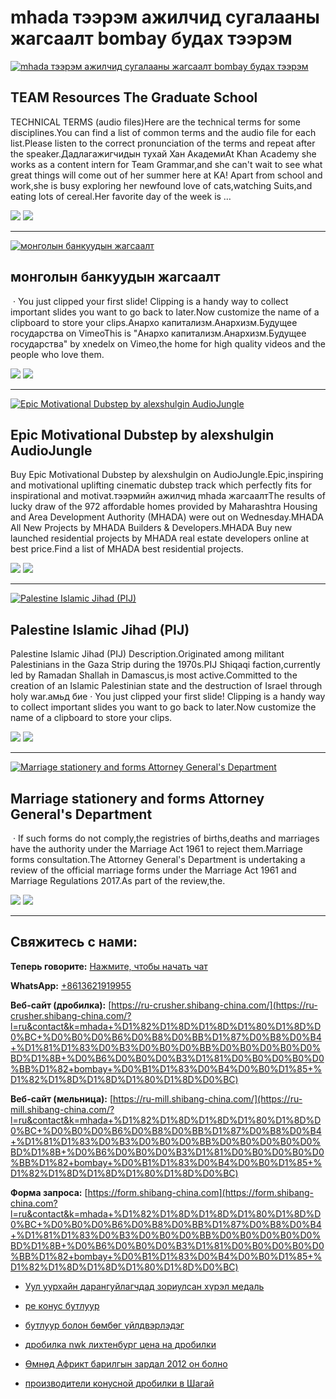 # mhada тээрэм ажилчид сугалааны жагсаалт bombay будах тээрэм

<a href="https://swt.shibang-china.com/?l=ru&img&k=mhada+%D1%82%D1%8D%D1%8D%D1%80%D1%8D%D0%BC+%D0%B0%D0%B6%D0%B8%D0%BB%D1%87%D0%B8%D0%B4+%D1%81%D1%83%D0%B3%D0%B0%D0%BB%D0%B0%D0%B0%D0%BD%D1%8B+%D0%B6%D0%B0%D0%B3%D1%81%D0%B0%D0%B0%D0%BB%D1%82+bombay+%D0%B1%D1%83%D0%B4%D0%B0%D1%85+%D1%82%D1%8D%D1%8D%D1%80%D1%8D%D0%BC" target="_blank">![mhada тээрэм ажилчид сугалааны жагсаалт bombay будах тээрэм](http://static.shibang-china.com/all-800x300/1094.jpg)</a>

## TEAM Resources The Graduate School
TECHNICAL TERMS (audio files)Here are the technical terms for some disciplines.You can find a list of common terms and the audio file for each list.Please listen to the correct pronunciation of the terms and repeat after the speaker.Дадлагажигчидын тухай Хан АкадемиAt Khan Academy she works as a content intern for Team Grammar,and she can't wait to see what great things will come out of her summer here at KA! Apart from school and work,she is busy exploring her newfound love of cats,watching Suits,and eating lots of cereal.Her favorite day of the week is …


<a href="https://whatsapp.shibangsoft.com/WhatsApp.php" target="_blank" title="WhatsApp">![](http://static.shibang-china.com/icon/whatsapp.png)</a> <a href="https://swt.shibang-china.com/?l=ru&icon&k=mhada+%D1%82%D1%8D%D1%8D%D1%80%D1%8D%D0%BC+%D0%B0%D0%B6%D0%B8%D0%BB%D1%87%D0%B8%D0%B4+%D1%81%D1%83%D0%B3%D0%B0%D0%BB%D0%B0%D0%B0%D0%BD%D1%8B+%D0%B6%D0%B0%D0%B3%D1%81%D0%B0%D0%B0%D0%BB%D1%82+bombay+%D0%B1%D1%83%D0%B4%D0%B0%D1%85+%D1%82%D1%8D%D1%8D%D1%80%D1%8D%D0%BC" target="_blank">![](http://static.shibang-china.com/icon/chat-ru.png)</a>

---

<a href="https://swt.shibang-china.com/?l=ru&img&k=mhada+%D1%82%D1%8D%D1%8D%D1%80%D1%8D%D0%BC+%D0%B0%D0%B6%D0%B8%D0%BB%D1%87%D0%B8%D0%B4+%D1%81%D1%83%D0%B3%D0%B0%D0%BB%D0%B0%D0%B0%D0%BD%D1%8B+%D0%B6%D0%B0%D0%B3%D1%81%D0%B0%D0%B0%D0%BB%D1%82+bombay+%D0%B1%D1%83%D0%B4%D0%B0%D1%85+%D1%82%D1%8D%D1%8D%D1%80%D1%8D%D0%BC" target="_blank">![монголын банкуудын жагсаалт](http://static.shibang-china.com/all-800x300/1523.jpg)</a>

## монголын банкуудын жагсаалт
&nbsp;&#0183;&#32;You just clipped your first slide! Clipping is a handy way to collect important slides you want to go back to later.Now customize the name of a clipboard to store your clips.Анархо капитализм.Анархизм.Будущее государства on VimeoThis is &quot;Анархо капитализм.Анархизм.Будущее государства&quot; by xnedelx on Vimeo,the home for high quality videos and the people who love them.


<a href="https://whatsapp.shibangsoft.com/WhatsApp.php" target="_blank" title="WhatsApp">![](http://static.shibang-china.com/icon/whatsapp.png)</a> <a href="https://swt.shibang-china.com/?l=ru&icon&k=mhada+%D1%82%D1%8D%D1%8D%D1%80%D1%8D%D0%BC+%D0%B0%D0%B6%D0%B8%D0%BB%D1%87%D0%B8%D0%B4+%D1%81%D1%83%D0%B3%D0%B0%D0%BB%D0%B0%D0%B0%D0%BD%D1%8B+%D0%B6%D0%B0%D0%B3%D1%81%D0%B0%D0%B0%D0%BB%D1%82+bombay+%D0%B1%D1%83%D0%B4%D0%B0%D1%85+%D1%82%D1%8D%D1%8D%D1%80%D1%8D%D0%BC" target="_blank">![](http://static.shibang-china.com/icon/chat-ru.png)</a>

---

<a href="https://swt.shibang-china.com/?l=ru&img&k=mhada+%D1%82%D1%8D%D1%8D%D1%80%D1%8D%D0%BC+%D0%B0%D0%B6%D0%B8%D0%BB%D1%87%D0%B8%D0%B4+%D1%81%D1%83%D0%B3%D0%B0%D0%BB%D0%B0%D0%B0%D0%BD%D1%8B+%D0%B6%D0%B0%D0%B3%D1%81%D0%B0%D0%B0%D0%BB%D1%82+bombay+%D0%B1%D1%83%D0%B4%D0%B0%D1%85+%D1%82%D1%8D%D1%8D%D1%80%D1%8D%D0%BC" target="_blank">![Epic Motivational Dubstep by alexshulgin AudioJungle](http://static.shibang-china.com/all-800x300/710.jpg)</a>

## Epic Motivational Dubstep by alexshulgin AudioJungle
Buy Epic Motivational Dubstep by alexshulgin on AudioJungle.Epic,inspiring and motivational uplifting cinematic dubstep track which perfectly fits for inspirational and motivat.тээрмийн ажилчид mhada жагсаалтThe results of lucky draw of the 972 affordable homes provided by Maharashtra Housing and Area Development Authority (MHADA) were out on Wednesday.MHADA All New Projects by MHADA Builders &amp; Developers.MHADA Buy new launched residential projects by MHADA real estate developers online at best price.Find a list of MHADA best residential projects.


<a href="https://whatsapp.shibangsoft.com/WhatsApp.php" target="_blank" title="WhatsApp">![](http://static.shibang-china.com/icon/whatsapp.png)</a> <a href="https://swt.shibang-china.com/?l=ru&icon&k=mhada+%D1%82%D1%8D%D1%8D%D1%80%D1%8D%D0%BC+%D0%B0%D0%B6%D0%B8%D0%BB%D1%87%D0%B8%D0%B4+%D1%81%D1%83%D0%B3%D0%B0%D0%BB%D0%B0%D0%B0%D0%BD%D1%8B+%D0%B6%D0%B0%D0%B3%D1%81%D0%B0%D0%B0%D0%BB%D1%82+bombay+%D0%B1%D1%83%D0%B4%D0%B0%D1%85+%D1%82%D1%8D%D1%8D%D1%80%D1%8D%D0%BC" target="_blank">![](http://static.shibang-china.com/icon/chat-ru.png)</a>

---

<a href="https://swt.shibang-china.com/?l=ru&img&k=mhada+%D1%82%D1%8D%D1%8D%D1%80%D1%8D%D0%BC+%D0%B0%D0%B6%D0%B8%D0%BB%D1%87%D0%B8%D0%B4+%D1%81%D1%83%D0%B3%D0%B0%D0%BB%D0%B0%D0%B0%D0%BD%D1%8B+%D0%B6%D0%B0%D0%B3%D1%81%D0%B0%D0%B0%D0%BB%D1%82+bombay+%D0%B1%D1%83%D0%B4%D0%B0%D1%85+%D1%82%D1%8D%D1%8D%D1%80%D1%8D%D0%BC" target="_blank">![Palestine Islamic Jihad (PIJ)](http://static.shibang-china.com/all-800x300/472.jpg)</a>

## Palestine Islamic Jihad (PIJ)
Palestine Islamic Jihad (PIJ) Description.Originated among militant Palestinians in the Gaza Strip during the 1970s.PIJ Shiqaqi faction,currently led by Ramadan Shallah in Damascus,is most active.Committed to the creation of an Islamic Palestinian state and the destruction of Israel through holy war.амьд бие&nbsp;&#0183;&#32;You just clipped your first slide! Clipping is a handy way to collect important slides you want to go back to later.Now customize the name of a clipboard to store your clips.


<a href="https://whatsapp.shibangsoft.com/WhatsApp.php" target="_blank" title="WhatsApp">![](http://static.shibang-china.com/icon/whatsapp.png)</a> <a href="https://swt.shibang-china.com/?l=ru&icon&k=mhada+%D1%82%D1%8D%D1%8D%D1%80%D1%8D%D0%BC+%D0%B0%D0%B6%D0%B8%D0%BB%D1%87%D0%B8%D0%B4+%D1%81%D1%83%D0%B3%D0%B0%D0%BB%D0%B0%D0%B0%D0%BD%D1%8B+%D0%B6%D0%B0%D0%B3%D1%81%D0%B0%D0%B0%D0%BB%D1%82+bombay+%D0%B1%D1%83%D0%B4%D0%B0%D1%85+%D1%82%D1%8D%D1%8D%D1%80%D1%8D%D0%BC" target="_blank">![](http://static.shibang-china.com/icon/chat-ru.png)</a>

---

<a href="https://swt.shibang-china.com/?l=ru&img&k=mhada+%D1%82%D1%8D%D1%8D%D1%80%D1%8D%D0%BC+%D0%B0%D0%B6%D0%B8%D0%BB%D1%87%D0%B8%D0%B4+%D1%81%D1%83%D0%B3%D0%B0%D0%BB%D0%B0%D0%B0%D0%BD%D1%8B+%D0%B6%D0%B0%D0%B3%D1%81%D0%B0%D0%B0%D0%BB%D1%82+bombay+%D0%B1%D1%83%D0%B4%D0%B0%D1%85+%D1%82%D1%8D%D1%8D%D1%80%D1%8D%D0%BC" target="_blank">![Marriage stationery and forms Attorney General's Department](http://static.shibang-china.com/all-800x300/1265.jpg)</a>

## Marriage stationery and forms Attorney General's Department
&nbsp;&#0183;&#32;If such forms do not comply,the registries of births,deaths and marriages have the authority under the Marriage Act 1961 to reject them.Marriage forms consultation.The Attorney General's Department is undertaking a review of the official marriage forms under the Marriage Act 1961 and Marriage Regulations 2017.As part of the review,the.

<a href="https://whatsapp.shibangsoft.com/WhatsApp.php" target="_blank" title="WhatsApp">![](http://static.shibang-china.com/icon/whatsapp.png)</a> <a href="https://swt.shibang-china.com/?l=ru&icon&k=mhada+%D1%82%D1%8D%D1%8D%D1%80%D1%8D%D0%BC+%D0%B0%D0%B6%D0%B8%D0%BB%D1%87%D0%B8%D0%B4+%D1%81%D1%83%D0%B3%D0%B0%D0%BB%D0%B0%D0%B0%D0%BD%D1%8B+%D0%B6%D0%B0%D0%B3%D1%81%D0%B0%D0%B0%D0%BB%D1%82+bombay+%D0%B1%D1%83%D0%B4%D0%B0%D1%85+%D1%82%D1%8D%D1%8D%D1%80%D1%8D%D0%BC" target="_blank">![](http://static.shibang-china.com/icon/chat-ru.png)</a>

---
## Свяжитесь с нами:

**Теперь говорите:** [Нажмите, чтобы начать чат](https://swt.shibang-china.com?l=ru&contact&k=mhada+%D1%82%D1%8D%D1%8D%D1%80%D1%8D%D0%BC+%D0%B0%D0%B6%D0%B8%D0%BB%D1%87%D0%B8%D0%B4+%D1%81%D1%83%D0%B3%D0%B0%D0%BB%D0%B0%D0%B0%D0%BD%D1%8B+%D0%B6%D0%B0%D0%B3%D1%81%D0%B0%D0%B0%D0%BB%D1%82+bombay+%D0%B1%D1%83%D0%B4%D0%B0%D1%85+%D1%82%D1%8D%D1%8D%D1%80%D1%8D%D0%BC)

**WhatsApp:**  [+8613621919955](https://whatsapp.shibangsoft.com/WhatsApp.php)

**Веб-сайт (дробилка):** [https://ru-crusher.shibang-china.com/](https://ru-crusher.shibang-china.com/?l=ru&contact&k=mhada+%D1%82%D1%8D%D1%8D%D1%80%D1%8D%D0%BC+%D0%B0%D0%B6%D0%B8%D0%BB%D1%87%D0%B8%D0%B4+%D1%81%D1%83%D0%B3%D0%B0%D0%BB%D0%B0%D0%B0%D0%BD%D1%8B+%D0%B6%D0%B0%D0%B3%D1%81%D0%B0%D0%B0%D0%BB%D1%82+bombay+%D0%B1%D1%83%D0%B4%D0%B0%D1%85+%D1%82%D1%8D%D1%8D%D1%80%D1%8D%D0%BC)

**Веб-сайт (мельница):** [https://ru-mill.shibang-china.com/](https://ru-mill.shibang-china.com/?l=ru&contact&k=mhada+%D1%82%D1%8D%D1%8D%D1%80%D1%8D%D0%BC+%D0%B0%D0%B6%D0%B8%D0%BB%D1%87%D0%B8%D0%B4+%D1%81%D1%83%D0%B3%D0%B0%D0%BB%D0%B0%D0%B0%D0%BD%D1%8B+%D0%B6%D0%B0%D0%B3%D1%81%D0%B0%D0%B0%D0%BB%D1%82+bombay+%D0%B1%D1%83%D0%B4%D0%B0%D1%85+%D1%82%D1%8D%D1%8D%D1%80%D1%8D%D0%BC)

**Форма запроса:** [https://form.shibang-china.com](https://form.shibang-china.com?l=ru&contact&k=mhada+%D1%82%D1%8D%D1%8D%D1%80%D1%8D%D0%BC+%D0%B0%D0%B6%D0%B8%D0%BB%D1%87%D0%B8%D0%B4+%D1%81%D1%83%D0%B3%D0%B0%D0%BB%D0%B0%D0%B0%D0%BD%D1%8B+%D0%B6%D0%B0%D0%B3%D1%81%D0%B0%D0%B0%D0%BB%D1%82+bombay+%D0%B1%D1%83%D0%B4%D0%B0%D1%85+%D1%82%D1%8D%D1%8D%D1%80%D1%8D%D0%BC)

* [Уул уурхайн дарангуйлагчдад зориулсан хүрэл медаль](../129/%D0%A3%D1%83%D0%BB%20%D1%83%D1%83%D1%80%D1%85%D0%B0%D0%B9%D0%BD%20%D0%B4%D0%B0%D1%80%D0%B0%D0%BD%D0%B3%D1%83%D0%B9%D0%BB%D0%B0%D0%B3%D1%87%D0%B4%D0%B0%D0%B4%20%D0%B7%D0%BE%D1%80%D0%B8%D1%83%D0%BB%D1%81%D0%B0%D0%BD%20%D1%85%D2%AF%D1%80%D1%8D%D0%BB%20%D0%BC%D0%B5%D0%B4%D0%B0%D0%BB%D1%8C.md)

* [pe конус бутлуур](../130/pe%20%D0%BA%D0%BE%D0%BD%D1%83%D1%81%20%D0%B1%D1%83%D1%82%D0%BB%D1%83%D1%83%D1%80.md)

* [бутлуур болон бөмбөг үйлдвэрлэдэг](../128/%D0%B1%D1%83%D1%82%D0%BB%D1%83%D1%83%D1%80%20%D0%B1%D0%BE%D0%BB%D0%BE%D0%BD%20%D0%B1%D3%A9%D0%BC%D0%B1%D3%A9%D0%B3%20%D2%AF%D0%B9%D0%BB%D0%B4%D0%B2%D1%8D%D1%80%D0%BB%D1%8D%D0%B4%D1%8D%D0%B3.md)

* [дробилка nwk лихтенбург цена на дробилки](../126/%D0%B4%D1%80%D0%BE%D0%B1%D0%B8%D0%BB%D0%BA%D0%B0%20nwk%20%D0%BB%D0%B8%D1%85%D1%82%D0%B5%D0%BD%D0%B1%D1%83%D1%80%D0%B3%20%D1%86%D0%B5%D0%BD%D0%B0%20%D0%BD%D0%B0%20%D0%B4%D1%80%D0%BE%D0%B1%D0%B8%D0%BB%D0%BA%D0%B8.md)

* [Өмнөд Африкт барилгын зардал 2012 он болно](../130/%D3%A8%D0%BC%D0%BD%D3%A9%D0%B4%20%D0%90%D1%84%D1%80%D0%B8%D0%BA%D1%82%20%D0%B1%D0%B0%D1%80%D0%B8%D0%BB%D0%B3%D1%8B%D0%BD%20%D0%B7%D0%B0%D1%80%D0%B4%D0%B0%D0%BB%202012%20%D0%BE%D0%BD%20%D0%B1%D0%BE%D0%BB%D0%BD%D0%BE.md)

* [производители конусной дробилки в Шагай](../126/%D0%BF%D1%80%D0%BE%D0%B8%D0%B7%D0%B2%D0%BE%D0%B4%D0%B8%D1%82%D0%B5%D0%BB%D0%B8%20%D0%BA%D0%BE%D0%BD%D1%83%D1%81%D0%BD%D0%BE%D0%B9%20%D0%B4%D1%80%D0%BE%D0%B1%D0%B8%D0%BB%D0%BA%D0%B8%20%D0%B2%20%D0%A8%D0%B0%D0%B3%D0%B0%D0%B9.md)